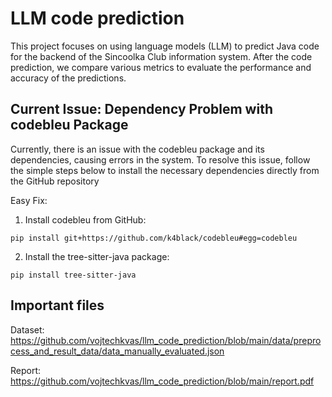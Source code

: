 # LLM code prediction

This project focuses on using language models (LLM) to predict Java code for the backend of the Sincoolka Club information system. After the code prediction, we compare various metrics to evaluate the performance and accuracy of the predictions.

## Current Issue: Dependency Problem with codebleu Package

Currently, there is an issue with the codebleu package and its dependencies, causing errors in the system. To resolve this issue, follow the simple steps below to install the necessary dependencies directly from the GitHub repository

Easy Fix:

1. Install codebleu from GitHub:

```
pip install git+https://github.com/k4black/codebleu#egg=codebleu
```

2. Install the tree-sitter-java package:

```
pip install tree-sitter-java
```

## Important files

Dataset: https://github.com/vojtechkvas/llm_code_prediction/blob/main/data/preprocess_and_result_data/data_manually_evaluated.json

Report: https://github.com/vojtechkvas/llm_code_prediction/blob/main/report.pdf